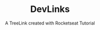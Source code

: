 <h1 align="center"> DevLinks </h1>
<p  align="center">A TreeLink created with Rocketseat Tutorial</p>